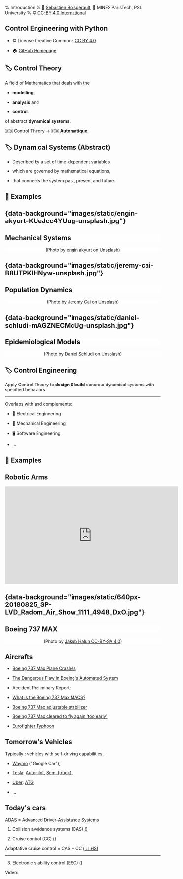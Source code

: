 % Introduction
% 👤 [Sébastien Boisgérault](mailto:Sebastien.Boisgerault@mines-paristech.fr), 
  🏦 MINES ParisTech, PSL University
% ©️ [CC-BY 4.0 International](https://creativecommons.org/licenses/by/4.0/)

## Control Engineering with Python

- ©️ License Creative Commons [CC BY 4.0](https://creativecommons.org/licenses/by/4.0/)

- 🏠 [GitHub Homepage](https://github.com/boisgera/control-engineering-with-python>)

## 🏷️ Control Theory

A field of Mathematics that deals with the

- **modelling**,

- **analysis** and

- **control**.

of abstract **dynamical systems**. 

🇺🇸 Control Theory $\to$ 🇫🇷 **Automatique**.

## 🏷️ Dynamical Systems (Abstract)

- Described by a set of time-dependent variables,

- which are governed by mathematical equations,

- that connects the system past, present and future.

## 🧭 Examples

## {data-background="images/static/engin-akyurt-KUeJcc4YUug-unsplash.jpg"}

<h2 style="background-color:#ffffff90">
Mechanical Systems
</h2>

<p style="background-color:#ffffff90;text-align:center;">(Photo by <a href="https://unsplash.com/@enginakyurt?utm_source=unsplash&utm_medium=referral&utm_content=creditCopyText">engin akyurt</a> on <a href="https://unsplash.com/s/photos/pendulum?utm_source=unsplash&utm_medium=referral&utm_content=creditCopyText">Unsplash</a>)</p>
  
<!--  
## {data-background="images/static/tomoko-uji-mrY6njRF7wk-unsplash.jpg"}

<h2 style="color:white">
The flow of water in a pipe
</h2>

<p style="color:white;text-align:center;">(Photo by <a href="https://unsplash.com/@ujitomo?utm_source=unsplash&utm_medium=referral&utm_content=creditCopyText">TOMOKO UJI</a> on <a href="https://unsplash.com/s/photos/water-pipe?utm_source=unsplash&utm_medium=referral&utm_content=creditCopyText">Unsplash</a>)</p>

-->

## {data-background="images/static/jeremy-cai-B8UTPKlHNyw-unsplash.jpg"}

<h2 style="background-color:#ffffff90; color:black">
Population Dynamics
</h2>


<p style="background-color:#ffffff90;text-align:center;">(Photo by <a href="https://unsplash.com/@j?utm_source=unsplash&utm_medium=referral&utm_content=creditCopyText">Jeremy Cai</a> on <a href="https://unsplash.com/s/photos/fish-lake?utm_source=unsplash&utm_medium=referral&utm_content=creditCopyText">Unsplash</a>)</p>

## {data-background="images/static/daniel-schludi-mAGZNECMcUg-unsplash.jpg"}

<h2 style="background-color:#ffffff90;color:black;">
Epidemiological Models
</h2>
<p style="text-align:center;background-color:#ffffff90">(Photo by <a href="https://unsplash.com/@schluditsch?utm_source=unsplash&utm_medium=referral&utm_content=creditCopyText">Daniel Schludi</a> on <a href="https://unsplash.com/s/photos/covid-19?utm_source=unsplash&utm_medium=referral&utm_content=creditCopyText">Unsplash</a>)</p>

## 🏷️ Control Engineering

Apply Control Theory to **design & build** concrete dynamical systems 
with specified behaviors.

--------------------------------------------------------------------------------

Overlaps with and complements:

  - 🔌 Electrical Engineering

  - 🔧 Mechanical Engineering

  - 🖥️ Software Engineering

  - ...



## 🧭 Examples

## Robotic Arms

<iframe width="560" height="315" src="https://www.youtube.com/embed/s-yne8xTNM0" title="YouTube video player" frameborder="0" allow="accelerometer; autoplay; clipboard-write; encrypted-media; gyroscope; picture-in-picture" allowfullscreen></iframe>

## {data-background="images/static/640px-20180825_SP-LVD_Radom_Air_Show_1111_4948_DxO.jpg"}

<h2 style="background-color:#ffffff90">
Boeing 737 MAX
</h2>

<p style="background-color:#ffffff90;text-align:center;">(Photo by <a href="https://commons.wikimedia.org/wiki/User:Jakubhal">Jakub Hałun</a>,<a href="https://creativecommons.org/licenses/by-sa/4.0/deed.en">CC-BY-SA 4.0</a>)</p>

## <i class="fa fa-plane"></i> Aircrafts

- [Boeing 737 Max Plane Crashes](https://www.theverge.com/2019/3/22/18275736/boeing-737-max-plane-crashes-grounded-problems-info-details-explained-reasons)

- [The Dangerous Flaw in Boeing's Automated System](https://www.nytimes.com/interactive/2019/03/29/business/boeing-737-max-8-flaws.html)

- Accident Preliminary Report: [<i class="fa fa-file-pdf-o"></i>](http://www.ecaa.gov.et/documents/20435/0/Preliminary+Report+B737-800MAX+%2C%28ET-AVJ%29.pdf)

- [What is the Boeing 737 Max MACS?](https://theaircurrent.com/aviation-safety/what-is-the-boeing-737-max-maneuvering-characteristics-augmentation-system-mcas-jt610/)

- [Boeing 737 Max adjustable stabilizer](https://en.wikipedia.org/wiki/Ethiopian_Airlines_Flight_302#/media/File:Adjustable_stabilizer.svg)

- [Boeing 737 Max cleared to fly again 'too early'](https://www.bbc.com/news/business-55751150)

- [Eurofighter Typhoon](https://www.eurofighter.com/advantages)

## <i class="fa fa-car"></i> Tomorrow's Vehicles

Typically : vehicles with self-driving capabilities.

- [Waymo](https://waymo.com/) ("Google Car"),

- [Tesla](https://www.tesla.com): [Autopilot](https://www.tesla.com/en_EU/autopilot?redirect=no),
  [Semi (truck)](https://en.wikipedia.org/wiki/Tesla_Semi),

- [Uber](https://www.uber.com): [ATG](https://www.uber.com/info/atg/)

- ...

## <i class="fa fa-car"></i> Today's cars

ADAS = Advanced Driver-Assistance Systems

1.  Collision avoidance systems (CAS) [(<i class="fa fa-wikipedia-w"></i>)](https://en.wikipedia.org/wiki/Collision_avoidance_system)

2.  Cruise control (CC) [(<i class="fa fa-wikipedia-w"></i>)](https://en.wikipedia.org/wiki/Cruise_control)

Adaptative cruise control = CAS + CC [(<i class="fa fa-youtube"></i> : IIHS)](https://www.youtube.com/watch?v=GInSPWZRFRM)

---

3.  Electronic stability control (ESC) [(<i class="fa fa-wikipedia-w"></i>)](https://en.wikipedia.org/wiki/Electronic_stability_control)

Video: [<i class="fa fa-youtube"></i>](https://www.youtube.com/watch?v=ie0Icbo6jJ8)

<style>

.reveal p {
  text-align: left;
}

.reveal section img {
border:0;
height:50vh;
width:auto;

}

.reveal section img.medium {
border:0;
max-width:50vh;
}

.reveal section img.icon {
display:inline;
border:0;
width:1em;
margin:0em;
box-shadow:none;
vertical-align:-10%;
}

.reveal code {
font-family: Inconsolata, monospace;
}

.reveal pre code {
background-color: white;
font-size: 1.5em;
line-height: 1.5em;
/_ max-height: 80wh; won't work, overriden _/
}

/_
.reveal .slides .left {
text-align: left;
}
_/

input {
font-family: "Source Sans Pro", Helvetica, sans-serif;
font-size: 42px;
line-height: 54.6px;
}

code span.kw {
color: inherit;
font-weight: normal;
}

code span.cf { /_ return _/
color: inherit;
font-weight: normal;
}

code span.fl { /_ floats _/
color: inherit;
}

code span.dv { /_ ints _/
color: inherit;
}

code span.co { /_ comments _/
font-style: normal;
color: #adb5bd; /_ gray 5 _/}

code span.st { /_ strings _/
color: inherit;
}

code span.op { /_ +, = _/
color: inherit;
}

/*** Details ******************************************************************/
details h1, details h2, details h3{
  display: inline;
}


details summary {
  cursor: pointer;
  list-style: '🔒 ';
}

details[open] summary {
  cursor: pointer;
  list-style: '🔓 ';
}

summary::-webkit-details-marker {
  display: none
}


details[open] summary ~ * {
  animation: sweep .5s ease-in-out;
}
@keyframes sweep {
  0%    {opacity: 0}
  100%  {opacity: 1}
}


</style>

<link href="https://fonts.googleapis.com/css?family=Inconsolata:400,700" rel="stylesheet">

<link href="https://cdnjs.cloudflare.com/ajax/libs/font-awesome/4.7.0/css/font-awesome.css" rel="stylesheet">

